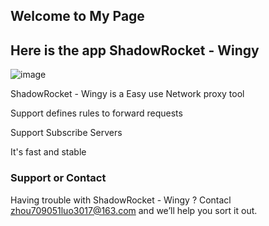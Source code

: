## Welcome to My Page

## Here is the app ShadowRocket - Wingy


 ![image](https://raw.githubusercontent.com/luosuohu/product/master/icon.png)

ShadowRocket - Wingy is a Easy use Network proxy tool

Support defines rules to forward requests

Support Subscribe Servers

It's fast and stable 




### Support or Contact

Having trouble with  ShadowRocket - Wingy ? Contacl zhou709051luo3017@163.com  and we’ll help you sort it out.
